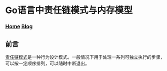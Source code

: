 # Go语言中责任链模式与内存模型
### [Home](../index)  [Blog](./BlogIndex)

## 前言
[责任链模式](https://refactoringguru.cn/design-patterns/chain-of-responsibility)是一种行为设计模式。一般情况下用于处理一系列可独立执行的步骤，可以按一定顺序排列，可以随时中断退出。